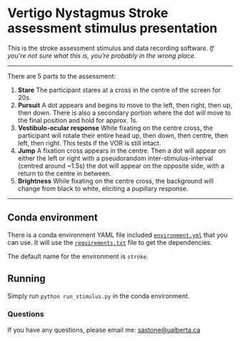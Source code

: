 # Vertigo Nystagmus Stroke assessment stimulus presentation

This is the stroke assessment stimulus and data recording software. *If you're not sure what this is, you're probably in the wrong place.*

---
There are 5 parts to the assessment:
1. **Stare**
The participant stares at a cross in the centre of the screen for 20s.
2. **Pursuit**
A dot appears and begins to move to the left, then right, then up, then down. There is also a secondary portion where the dot will move to the final position and hold for approx. 1s. 
3. **Vestibulo-ocular response**
While fixating on the centre cross, the participant will rotate their entire head up, then down, then centre, then left, then right. This tests if the VOR is still intact.
4. **Jump**
A fixation cross appears in the centre. Then a dot will appear on either the left or right with a pseudorandom inter-stimulus-interval (centred around ~1.5s) the dot will appear on the opposite side, with a return to the centre in between.
5. **Brightness**
While fixating on the centre cross, the background will change from black to white, eliciting a pupillary response.
---
## Conda environment
There is a conda environment YAML file included [`environment.yml`](environment.yml) that you can use. It will use the [`requirements.txt`](requirements.txt) file to get the dependencies.

The default name for the environment is `stroke`.

## Running
Simply run `python run_stimulus.py` in the conda environment.

### Questions
If you have any questions, please email me: sastone@ualberta.ca